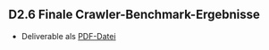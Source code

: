 ## D2.6 Finale Crawler-Benchmark-Ergebnisse

- Deliverable als [PDF-Datei](https://hobbitdata.informatik.uni-leipzig.de/OPAL/Deliverables/OPAL_D2.6_Finale_Crawler-Benchmark-Ergebnisse_ORCA.pdf)


